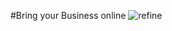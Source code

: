#Bring your Business online
![refine](https://github.com/prachi-git99/Business_app_UI/assets/83897459/a0c10144-8841-42a4-802b-6fb1b4ba580f)


